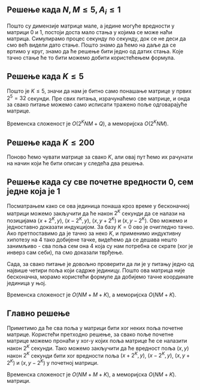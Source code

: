﻿## Решење када $N, M \leq 5, A_i \leq 1$
Пошто су димензије матрице мале, а једине могуће вредности у матрици $0$ и $1$, постоји доста мало стања у којима се може наћи матрица. Симулирамо процес секунду по секунду, док се не деси да смо већ видели дато стање. Пошто знамо да ћемо на даље да се вртимо у круг, знамо да ће решење бити једно од датих стања. Које тачно стање ће то бити можемо добити користећењем формула.

## Решење када $K \leq 5$
Пошто је $K \leq 5$, значи да нам је битно само понашање матрице у првих $2^5 = 32$ секунди. Пре свих питања, израчунаћемо све матрице, и онда за свако питање можемо само исписати тражено поље одговарајуће матрице.

Временска сложеност је $O(2^KNM + Q)$, а меморијска $О(2^KNM)$. 

## Решење када $K \leq 200$ 
Поново ћемо чувати матрице за свако $K$, али овај пут ћемо их рачунати на начин који ће бити описан у следећа два решења. 

## Решење када су све почетне вредности $0$, сем једне која је $1$
Посматрањем како се ова јединица понаша кроз време у бесконачној матрици можемо закључити да ће након $2^K$ секунди да се налази на позицијама $(x+2^K, y)$, $(x-2^K, y)$, $(x, y+2^K)$ и $(x, y-2^K)$. Ово можемо и једноставно доказати индукцијом. За базу $K = 0$ ово је очигледно тачно. Ако претпоставимо да је тачно за неко $K$, и применимо индуктивну хипотезу на $4$ тако добијене тачке, видећемо да се дешава нешто занимљиво - сва поља сем она $4$ која су нам потребна се скрате (xor је инверз сам себи), па смо доказали тврђење. 

Сада, за свако питање је довољно проверити да ли је у питању једно од највише четири поља који садрже јединицу. Пошто ова матрица није бесконачна, морамо користећи формуле да добијемо тачне координате јединица у њој. 

Временска сложеност је $O(NM+M+K)$, а меморијска $O(NM+K)$. 

## Главно решење
Приметимо да ће сва поља у матрици бити xor неких поља почетне матрице. Користећи претходно решење, за свако поље почетне матрице можемо пронаћи у xor-у којих поља матрице ће се налазити након $2^K$ секунди. Тако можемо закључити да ће вредност поља $(x, y)$ након $2^K$ секунди бити xor вредности поља $(x+2^K, y)$, $(x-2^K, y)$, $(x, y+2^K)$ и $(x, y-2^K)$ у почетној матрици. 

Временска сложеност је $O(NM+M+K)$, а меморијска $O(NM+K)$. матрици. 

